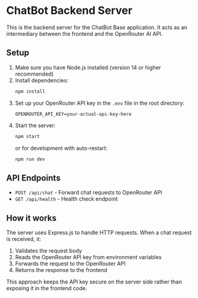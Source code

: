 # ChatBot Backend Server

This is the backend server for the ChatBot Base application. It acts as an intermediary between the frontend and the OpenRouter AI API.

## Setup

1. Make sure you have Node.js installed (version 14 or higher recommended)
2. Install dependencies:
   ```bash
   npm install
   ```
3. Set up your OpenRouter API key in the `.env` file in the root directory:
   ```
   OPENROUTER_API_KEY=your-actual-api-key-here
   ```
4. Start the server:
   ```bash
   npm start
   ```
   or for development with auto-restart:
   ```bash
   npm run dev
   ```

## API Endpoints

- `POST /api/chat` - Forward chat requests to OpenRouter API
- `GET /api/health` - Health check endpoint

## How it works

The server uses Express.js to handle HTTP requests. When a chat request is received, it:
1. Validates the request body
2. Reads the OpenRouter API key from environment variables
3. Forwards the request to the OpenRouter API
4. Returns the response to the frontend

This approach keeps the API key secure on the server side rather than exposing it in the frontend code.